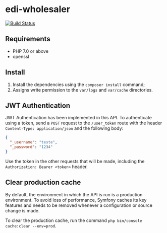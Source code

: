 edi-wholesaler
==============

[![Build Status](https://travis-ci.org/merorafael/edi-wholesaler.svg?branch=master)](https://travis-ci.org/merorafael/edi-wholesaler)

Requirements
------------

- PHP 7.0 or above
- openssl

Install
-------

1. Install the dependencies using the `composer install` command;
2. Assigns write permission to the `var/logs` and `var/cache` directories.

JWT Authentication
------------------

JWT Authentication has been implemented in this API. To authenticate using a token, send a `POST` request to the 
`/user_token` route with the header `Content-Type: application/json` and the following body:

```json
{
  "_username": "teste",
  "_password": "1234"
}
```

Use the token in the other requests that will be made, including the `Authorization: Bearer <token>` header.

Clear production cache
----------------------

By default, the environment in which the API is run is a production environment. To avoid loss of performance,
Symfony caches its key features and needs to be removed whenever a configuration or source change is made.

To clear the production cache, run the command `php bin/console cache:clear --env=prod`.

